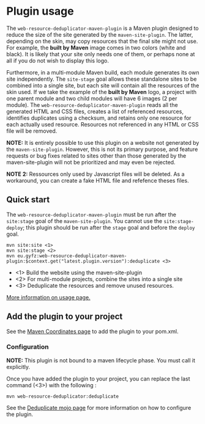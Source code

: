 # Plugin usage

The `web-resource-deduplicator-maven-plugin` is a Maven plugin designed to reduce the size of the site generated by the `maven-site-plugin`. The latter, depending on the skin, may copy resources that the final site might not use. For example, the **built by Maven** image comes in two colors (white and black). It is likely that your site only needs one of them, or perhaps none at all if you do not wish to display this logo.

Furthermore, in a multi-module Maven build, each module generates its own site independently. The `site-stage` goal allows these standalone sites to be combined into a single site, but each site will contain all the resources of the skin used. If we take the example of the **built by Maven** logo, a project with one parent module and two child modules will have 6 images (2 per module). The `web-resource-deduplicator-maven-plugin` reads all the generated HTML and CSS files, creates a list of referenced resources, identifies duplicates using a checksum, and retains only one resource for each actually used resource. Resources not referenced in any HTML or CSS file will be removed.

**NOTE:** It is entirely possible to use this plugin on a website not generated by the `maven-site-plugin`. However, this is not its primary purpose, and feature requests or bug fixes related to sites other than those generated by the maven-site-plugin will not be prioritized and may even be rejected.

**NOTE 2:** Ressources only used by Javascript files will be deleted. As a workaround, you can create a fake HTML file and refefence theses files.

## Quick start

The `web-resource-deduplicator-maven-plugin` must be run after the `site:stage` goal of the `maven-site-plugin`. You cannot use the `site:stage-deploy`; this plugin should be run after the `stage` goal and before the `deploy` goal.

```shell
mvn site:site <1>
mvn site:stage <2>
mvn eu.gyfz:web-resource-deduplicator-maven-plugin:$context.get("latest.plugin.version"):deduplicate <3>
```
- <1> Build the website using the maven-site-plugin
- <2> For multi-module projects, combine the sites into a single site
- <3> Deduplicate the resources and remove unused resources.

[More information on usage page.](plugin-usage.html)

## Add the plugin to your project

See the [Maven Coordinates page](dependency-info.html)  to add the plugin to your pom.xml.

### Configuration

**NOTE:** This plugin is not bound to a maven lifecycle phase. You must call it explicitly.

Once you have added the plugin to your project, you can replace the last command (<3>) with the following :

```shell
mvn web-resource-deduplicator:deduplicate
```

See the [Deduplicate mojo page](deduplicate-mojo.html) for more information on how to configure the plugin.
